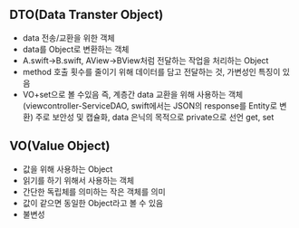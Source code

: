 ## DTO(Data Transter Object)

- data 전송/교환을 위한 객체
- data를 Object로 변환하는 객체
- A.swift->B.swift, AView->BView처럼 전달하는 작업을 처리하는 Object
- method 호출 횟수를 줄이기 위해 데이터를 담고 전달하는 것, 가변성인 특징이 있음
- VO+set으로 볼 수있음
  즉, 계층간 data 교환을 위해 사용하는 객체(viewcontroller-ServiceDAO, swift에서는 JSON의 response를 Entity로 변환)
  주로 보안성 및 캡슐화, data 은닉의 목적으로 private으로 선언
  get, set

## VO(Value Object)

- 값을 위해 사용하는 Object
- 읽기를 하기 위해서 사용하는 객체
- 간단한 독립체를 의미하는 작은 객체를 의미
- 값이 같으면 동일한 Object라고 볼 수 있음
- 불변성
